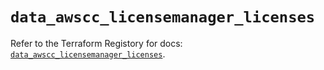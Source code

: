# `data_awscc_licensemanager_licenses`

Refer to the Terraform Registory for docs: [`data_awscc_licensemanager_licenses`](https://registry.terraform.io/providers/hashicorp/awscc/0.70.0/docs/data-sources/licensemanager_licenses).
